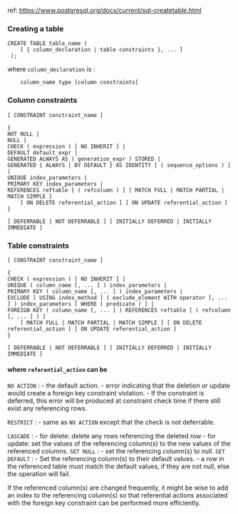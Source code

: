 ref: https://www.postgresql.org/docs/current/sql-createtable.html

### Creating a table

    CREATE TABLE table_name (
        [ { column_declaration | table constraints }, ... ] 
     );

where `column_declaration` is :

        column_name type [column constraints]
        

### Column constraints

    [ CONSTRAINT constraint_name ]
    
    { 
    NOT NULL |
    NULL |
    CHECK ( expression ) [ NO INHERIT ] |
    DEFAULT default_expr |
    GENERATED ALWAYS AS ( generation_expr ) STORED |
    GENERATED { ALWAYS | BY DEFAULT } AS IDENTITY [ ( sequence_options ) ] |
    UNIQUE index_parameters |
    PRIMARY KEY index_parameters |
    REFERENCES reftable [ ( refcolumn ) ] [ MATCH FULL | MATCH PARTIAL | MATCH SIMPLE ]
        [ ON DELETE referential_action ] [ ON UPDATE referential_action ] 
    }
        
    [ DEFERRABLE | NOT DEFERRABLE ] [ INITIALLY DEFERRED | INITIALLY IMMEDIATE ]

### Table constraints

    [ CONSTRAINT constraint_name ]
    
    { 
    CHECK ( expression ) [ NO INHERIT ] |
    UNIQUE ( column_name [, ... ] ) index_parameters |
    PRIMARY KEY ( column_name [, ... ] ) index_parameters |
    EXCLUDE [ USING index_method ] ( exclude_element WITH operator [, ... ] ) index_parameters [ WHERE ( predicate ) ] |
    FOREIGN KEY ( column_name [, ... ] ) REFERENCES reftable [ ( refcolumn [, ... ] ) ]
        [ MATCH FULL | MATCH PARTIAL | MATCH SIMPLE ] [ ON DELETE referential_action ] [ ON UPDATE referential_action ] 
    }
        
    [ DEFERRABLE | NOT DEFERRABLE ] [ INITIALLY DEFERRED | INITIALLY IMMEDIATE ]

#### where `referential_action` can be
`NO ACTION` : 
    - the default action.
    - error indicating that the deletion or update would create a foreign key constraint violation. 
    - If the constraint is deferred, this error will be produced at constraint check time if there still exist any referencing rows.

`RESTRICT` : 
    - same as `NO ACTION` except that the check is not deferrable.
    
`CASCADE` : 
    - for delete: delete any rows referencing the deleted row
    - for update: set the values of the referencing column(s) to the new values of the referenced columns.
`SET NULL` :
    - set the referencing column(s) to null.
`SET DEFAULT` : 
    - Set the referencing column(s) to their default values. 
    - a row in the referenced table must match the default values, if they are not null, else the operation will fail.

If the referenced column(s) are changed frequently, it might be wise to add an index to the referencing column(s) so that referential actions associated with the foreign key constraint can be performed more efficiently.
